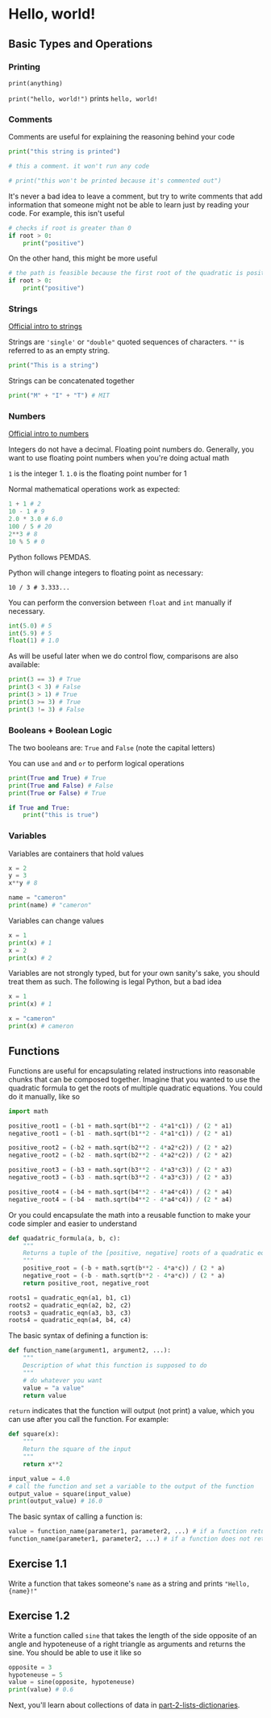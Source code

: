 # Hello, world!

## Basic Types and Operations

### Printing

`print(anything)`

`print("hello, world!")` prints `hello, world!`

### Comments

Comments are useful for explaining the reasoning behind your code

```py
print("this string is printed")

# this a comment. it won't run any code

# print("this won't be printed because it's commented out")
```

It's never a bad idea to leave a comment, but try to write comments that add information that someone might not be able to learn just by reading your code. For example, this isn't useful

```py
# checks if root is greater than 0
if root > 0:
    print("positive")
```

On the other hand, this might be more useful

```py
# the path is feasible because the first root of the quadratic is positive
if root > 0:
    print("positive")
```

### Strings

[Official intro to strings](https://docs.python.org/3/tutorial/introduction.html#strings)

Strings are `'single'` or `"double"` quoted sequences of characters. `""` is referred to as an empty string.

```py
print("This is a string")
```

Strings can be concatenated together

```py
print("M" + "I" + "T") # MIT
```

### Numbers

[Official intro to numbers](https://docs.python.org/3/tutorial/introduction.html#numbers)

Integers do not have a decimal. Floating point numbers do. Generally, you want to use floating point numbers when you're doing actual math

`1` is the integer 1. `1.0` is the floating point number for 1

Normal mathematical operations work as expected:

```py
1 + 1 # 2
10 - 1 # 9
2.0 * 3.0 # 6.0
100 / 5 # 20
2**3 # 8
10 % 5 # 0
```

Python follows PEMDAS.

Python will change integers to floating point as necessary:

`10 / 3 # 3.333...`

You can perform the conversion between `float` and `int` manually if necessary.

```py
int(5.0) # 5
int(5.9) # 5
float(1) # 1.0
```

As will be useful later when we do control flow, comparisons are also available:

```py
print(3 == 3) # True
print(3 < 3) # False
print(3 > 1) # True
print(3 >= 3) # True
print(3 != 3) # False
```

### Booleans + Boolean Logic

The two booleans are: `True` and `False` (note the capital letters)

You can use `and` and `or` to perform logical operations

```py
print(True and True) # True
print(True and False) # False
print(True or False) # True

if True and True:
    print("this is true")
```

### Variables

Variables are containers that hold values

```py
x = 2
y = 3
x**y # 8

name = "cameron"
print(name) # "cameron"
```

Variables can change values

```py
x = 1
print(x) # 1
x = 2
print(x) # 2
```

Variables are not strongly typed, but for your own sanity's sake, you should treat them as such. The following is legal Python, but a bad idea

```py
x = 1
print(x) # 1

x = "cameron"
print(x) # cameron
```

## Functions

Functions are useful for encapsulating related instructions into reasonable chunks that can be composed together. Imagine that you wanted to use the quadratic formula to get the roots of multiple quadratic equations. You could do it manually, like so

```py
import math

positive_root1 = (-b1 + math.sqrt(b1**2 - 4*a1*c1)) / (2 * a1)
negative_root1 = (-b1 - math.sqrt(b1**2 - 4*a1*c1)) / (2 * a1)

positive_root2 = (-b2 + math.sqrt(b2**2 - 4*a2*c2)) / (2 * a2)
negative_root2 = (-b2 - math.sqrt(b2**2 - 4*a2*c2)) / (2 * a2)

positive_root3 = (-b3 + math.sqrt(b3**2 - 4*a3*c3)) / (2 * a3)
negative_root3 = (-b3 - math.sqrt(b3**2 - 4*a3*c3)) / (2 * a3)

positive_root4 = (-b4 + math.sqrt(b4**2 - 4*a4*c4)) / (2 * a4)
negative_root4 = (-b4 - math.sqrt(b4**2 - 4*a4*c4)) / (2 * a4)
```

Or you could encapsulate the math into a reusable function to make your code simpler and easier to understand

```py
def quadatric_formula(a, b, c):
    """
    Returns a tuple of the [positive, negative] roots of a quadratic equation
    """
    positive_root = (-b + math.sqrt(b**2 - 4*a*c)) / (2 * a)
    negative_root = (-b - math.sqrt(b**2 - 4*a*c)) / (2 * a)
    return positive_root, negative_root

roots1 = quadratic_eqn(a1, b1, c1)
roots2 = quadratic_eqn(a2, b2, c2)
roots3 = quadratic_eqn(a3, b3, c3)
roots4 = quadratic_eqn(a4, b4, c4)
```

The basic syntax of defining a function is:

```py
def function_name(argument1, argument2, ...):
    """
    Description of what this function is supposed to do
    """
    # do whatever you want
    value = "a value"
    return value
```

`return` indicates that the function will output (not print) a value, which you can use after you call the function. For example:

```py
def square(x):
    """
    Return the square of the input
    """
    return x**2

input_value = 4.0
# call the function and set a variable to the output of the function
output_value = square(input_value)
print(output_value) # 16.0
```

The basic syntax of calling a function is:

```py
value = function_name(parameter1, parameter2, ...) # if a function returns a value
function_name(parameter1, parameter2, ...) # if a function does not return a value
```

## Exercise 1.1

Write a function that takes someone's `name` as a string and prints `"Hello, {name}!"`

## Exercise 1.2

Write a function called `sine` that takes the length of the side opposite of an angle and hypoteneuse of a right triangle as arguments and returns the sine. You should be able to use it like so

```py
opposite = 3
hypoteneuse = 5
value = sine(opposite, hypoteneuse)
print(value) # 0.6
```

Next, you'll learn about collections of data in [part-2-lists-dictionaries](./part-2-lists-dictionaries.md).
